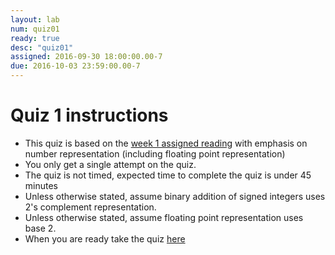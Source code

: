 ```yaml
---
layout: lab 
num: quiz01 
ready: true
desc: "quiz01"
assigned: 2016-09-30 18:00:00.00-7
due: 2016-10-03 23:59:00.00-7
---
```


# Quiz 1 instructions


* This quiz is based on the [week 1 assigned reading](/lectures/week1/) with emphasis on number representation (including floating point representation)
* You only get a single attempt on the quiz. 
* The quiz is not timed, expected time to complete the quiz is under 45 minutes 
* Unless otherwise stated, assume binary addition of signed integers uses 2's complement representation. 
* Unless otherwise stated, assume floating point representation uses base 2.
* When you are ready take the quiz [here](http://www.quia.com/quiz/6021776.html)